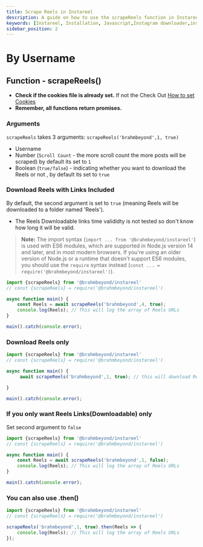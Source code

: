 ```yaml
---
title: Scrape Reels in Instareel
description: A guide on how to use the scrapeReels function in Instareel to download Instagram reels.
keywords: [Instareel, Installation, Javascript,Instagram downloader,instagram,reels downloader,instagram post downloader,instagram reels downloader,Javascript package, Node.js, npm]
sidebar_position: 2
---
```



# By Username

## Function - scrapeReels()

- **Check if the cookies file is already set.** If not the Check Out [How to set Cookies](../Cookies)
- **Remember, all functions return promises.**

### Arguments
`scrapeReels` takes 3 arguments: `scrapeReels('brahmbeyond',1, true)`
- Username
- Number (`Scroll Count` - the more scroll count the more posts will be scraped) by default its set to `1`
- Boolean (`true/false`) - indicating whether you want to download the Reels or not , by default its set to `true`

### Download Reels with Links Included
By default, the second argument is set to `true` (meaning Reels will be downloaded to a folder named 'Reels').
- The Reels Downloadable links time valididty is not tested so don't know how long it will be valid.

> **Note:** The import syntax (`import ... from '@brahmbeyond/instareel'`) is used with ES6 modules, which are supported in Node.js version 14 and later, and in most modern browsers. If you're using an older version of Node.js or a runtime that doesn't support ES6 modules, you should use the `require` syntax instead (`const ... = require('@brahmbeyond/instareel')`).


```js title="insta.js"
import {scrapeReels} from '@brahmbeyond/instareel'
// const {scrapeReels} = require('@brahmbeyond/instareel')

async function main() {
    const Reels = await scrapeReels('brahmbeyond',4, true);
    console.log(Reels); // This will log the array of Reels URLs  
}

main().catch(console.error);

```

### Download Reels only

```js title="insta.js"
import {scrapeReels} from '@brahmbeyond/instareel'
// const {scrapeReels} = require('@brahmbeyond/instareel')

async function main() {
     await scrapeReels('brahmbeyond',1, true); // this will download Reels only

}

main().catch(console.error);
```


### If you only want Reels Links(Downloadable) only
Set second argument to `false`  
```js title="insta.js"
import {scrapeReels} from '@brahmbeyond/instareel'
// const {scrapeReels} = require('@brahmbeyond/instareel')

async function main() {
    const Reels = await scrapeReels('brahmbeyond',1, false);
    console.log(Reels); // This will log the array of Reels URLs
}

main().catch(console.error);
```



### You can also use .then()

```js title="insta.js"
import {scrapeReels} from '@brahmbeyond/instareel'
// const {scrapeReels} = require('@brahmbeyond/instareel')

scrapeReels('brahmbeyond',1, true).then(Reels => {
    console.log(Reels); // This will log the array of Reels URLs
});
```


